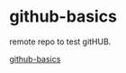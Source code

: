 # github-basics
remote repo to test gitHUB.

[github-basics](https://github.com/rene613/github-basics.git)
